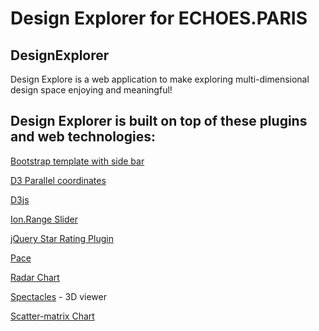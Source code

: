 # Design Explorer for ECHOES.PARIS

## DesignExplorer

Design Explore is a web application to make exploring multi-dimensional design space enjoying and meaningful!

## Design Explorer is built on top of these plugins and web technologies:

[Bootstrap template with side bar](http://getbootstrap.com/)

[D3 Parallel coordinates](https://syntagmatic.github.io/parallel-coordinates/)

[D3js](http://d3js.org/)

[Ion.Range Slider](http://ionden.com/a/plugins/ion.rangeSlider/en.html)

[jQuery Star Rating Plugin](http://www.fyneworks.com/jquery/star-rating/)

[Pace](http://github.hubspot.com/pace/docs/welcome/)

[Radar Chart](https://github.com/alangrafu/radar-chart-d3)

[Spectacles](https://github.com/tt-acm/Spectacles.WebViewer) - 3D viewer

[Scatter-matrix Chart](https://github.com/benjiec/scatter-matrix)
